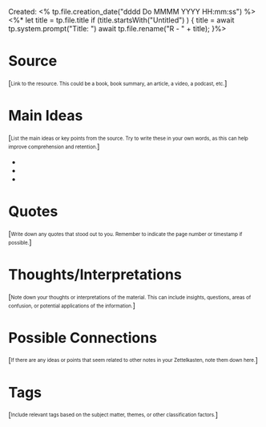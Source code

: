 Created: <% tp.file.creation_date("dddd Do MMMM YYYY HH:mm:ss") %>
<%\*
let title = tp.file.title
if (title.startsWith("Untitled") ) {
title = await tp.system.prompt("Title: ")
await tp.file.rename("R - " + title);
}%>

# Source

[<sub><sup>Link to the resource. This could be a book, book summary, an article, a video, a podcast, etc.</sup></sub>]

# Main Ideas

[<sub><sup>List the main ideas or key points from the source. Try to write these in your own words, as this can help improve comprehension and retention.</sup></sub>]

-
-
-

# Quotes

[<sub><sup>Write down any quotes that stood out to you. Remember to indicate the page number or timestamp if possible.</sup></sub>]

# Thoughts/Interpretations

[<sub><sup>Note down your thoughts or interpretations of the material. This can include insights, questions, areas of confusion, or potential applications of the information.</sup></sub>]

# Possible Connections

[<sub><sup>If there are any ideas or points that seem related to other notes in your Zettelkasten, note them down here.</sup></sub>]

# Tags

[<sub><sup>Include relevant tags based on the subject matter, themes, or other classification factors.</sup></sub>]
